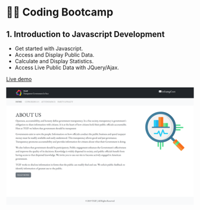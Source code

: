 # 👩‍💻 Coding Bootcamp

## 1. Introduction to Javascript Development

+ Get started with Javascript.
+ Access and Display Public Data.
+ Calculate and Display Statistics.
+ Access Live Public Data with JQuery/Ajax.

[Live demo](https://amansgz.github.io/js-stats/)

![preview screenshot](./img/preview.png)